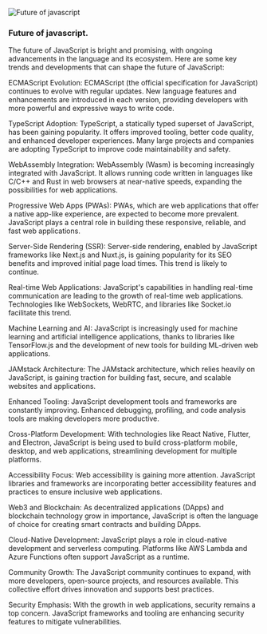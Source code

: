 ![Future of javascript](/images/blog-image-4.jpg)

### Future of javascript.

The future of JavaScript is bright and promising, with ongoing advancements in the language and its ecosystem. Here are some key trends and developments that can shape the future of JavaScript:

ECMAScript Evolution: 
ECMAScript (the official specification for JavaScript) continues to evolve with regular updates. New language features and enhancements are introduced in each version, providing developers with more powerful and expressive ways to write code.

TypeScript Adoption: 
TypeScript, a statically typed superset of JavaScript, has been gaining popularity. It offers improved tooling, better code quality, and enhanced developer experiences. Many large projects and companies are adopting TypeScript to improve code maintainability and safety.

WebAssembly Integration: 
WebAssembly (Wasm) is becoming increasingly integrated with JavaScript. It allows running code written in languages like C/C++ and Rust in web browsers at near-native speeds, expanding the possibilities for web applications.

Progressive Web Apps (PWAs): 
PWAs, which are web applications that offer a native app-like experience, are expected to become more prevalent. JavaScript plays a central role in building these responsive, reliable, and fast web applications.

Server-Side Rendering (SSR): 
Server-side rendering, enabled by JavaScript frameworks like Next.js and Nuxt.js, is gaining popularity for its SEO benefits and improved initial page load times. This trend is likely to continue.

Real-time Web Applications: 
JavaScript's capabilities in handling real-time communication are leading to the growth of real-time web applications. Technologies like WebSockets, WebRTC, and libraries like Socket.io facilitate this trend.

Machine Learning and AI: 
JavaScript is increasingly used for machine learning and artificial intelligence applications, thanks to libraries like TensorFlow.js and the development of new tools for building ML-driven web applications.

JAMstack Architecture: 
The JAMstack architecture, which relies heavily on JavaScript, is gaining traction for building fast, secure, and scalable websites and applications.

Enhanced Tooling: 
JavaScript development tools and frameworks are constantly improving. Enhanced debugging, profiling, and code analysis tools are making developers more productive.

Cross-Platform Development: 
With technologies like React Native, Flutter, and Electron, JavaScript is being used to build cross-platform mobile, desktop, and web applications, streamlining development for multiple platforms.

Accessibility Focus: 
Web accessibility is gaining more attention. JavaScript libraries and frameworks are incorporating better accessibility features and practices to ensure inclusive web applications.

Web3 and Blockchain: 
As decentralized applications (DApps) and blockchain technology grow in importance, JavaScript is often the language of choice for creating smart contracts and building DApps.

Cloud-Native Development: 
JavaScript plays a role in cloud-native development and serverless computing. Platforms like AWS Lambda and Azure Functions often support JavaScript as a runtime.

Community Growth: 
The JavaScript community continues to expand, with more developers, open-source projects, and resources available. This collective effort drives innovation and supports best practices.

Security Emphasis: 
With the growth in web applications, security remains a top concern. JavaScript frameworks and tooling are enhancing security features to mitigate vulnerabilities.